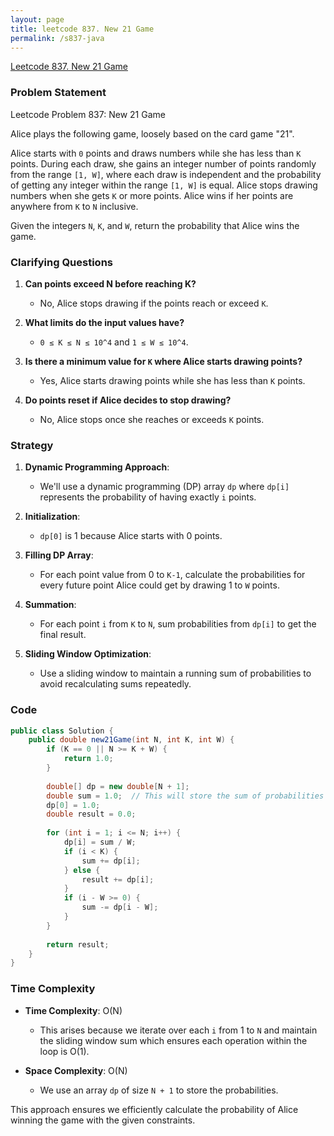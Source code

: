 ```yaml
---
layout: page
title: leetcode 837. New 21 Game
permalink: /s837-java
---
```

[Leetcode 837. New 21 Game](https://algoadvance.github.io/algoadvance/l837)
### Problem Statement

Leetcode Problem 837: New 21 Game

Alice plays the following game, loosely based on the card game "21".

Alice starts with `0` points and draws numbers while she has less than `K` points. During each draw, she gains an integer number of points randomly from the range `[1, W]`, where each draw is independent and the probability of getting any integer within the range `[1, W]` is equal. Alice stops drawing numbers when she gets `K` or more points. Alice wins if her points are anywhere from `K` to `N` inclusive.

Given the integers `N`, `K`, and `W`, return the probability that Alice wins the game.

### Clarifying Questions

1. **Can points exceed N before reaching K?**
   - No, Alice stops drawing if the points reach or exceed `K`.

2. **What limits do the input values have?**
   - `0 ≤ K ≤ N ≤ 10^4` and `1 ≤ W ≤ 10^4`.

3. **Is there a minimum value for `K` where Alice starts drawing points?**
   - Yes, Alice starts drawing points while she has less than `K` points.

4. **Do points reset if Alice decides to stop drawing?**
   - No, Alice stops once she reaches or exceeds `K` points.

### Strategy

1. **Dynamic Programming Approach**: 
   - We'll use a dynamic programming (DP) array `dp` where `dp[i]` represents the probability of having exactly `i` points.
   
2. **Initialization**:
   - `dp[0]` is 1 because Alice starts with 0 points.
   
3. **Filling DP Array**:
   - For each point value from 0 to `K-1`, calculate the probabilities for every future point Alice could get by drawing 1 to `W` points.

4. **Summation**:
   - For each point `i` from `K` to `N`, sum probabilities from `dp[i]` to get the final result.

5. **Sliding Window Optimization**:
   - Use a sliding window to maintain a running sum of probabilities to avoid recalculating sums repeatedly.

### Code
```java
public class Solution {
    public double new21Game(int N, int K, int W) {
        if (K == 0 || N >= K + W) {
            return 1.0;
        }
        
        double[] dp = new double[N + 1];
        double sum = 1.0;  // This will store the sum of probabilities in the window
        dp[0] = 1.0;
        double result = 0.0;
        
        for (int i = 1; i <= N; i++) {
            dp[i] = sum / W;
            if (i < K) {
                sum += dp[i];
            } else {
                result += dp[i];
            }
            if (i - W >= 0) {
                sum -= dp[i - W];
            }
        }
        
        return result;
    }
}
```

### Time Complexity

- **Time Complexity**: O(N) 
  - This arises because we iterate over each `i` from 1 to `N` and maintain the sliding window sum which ensures each operation within the loop is O(1).

- **Space Complexity**: O(N) 
  - We use an array `dp` of size `N + 1` to store the probabilities.

This approach ensures we efficiently calculate the probability of Alice winning the game with the given constraints.